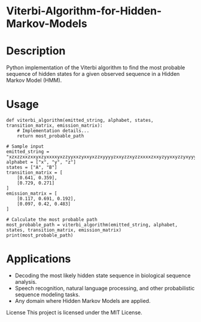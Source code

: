 # Viterbi-Algorithm-for-Hidden-Markov-Models

# Description
Python implementation of the Viterbi algorithm to find the most probable sequence of hidden states for a given observed sequence in a Hidden Markov Model (HMM).

# Usage

```
def viterbi_algorithm(emitted_string, alphabet, states, transition_matrix, emission_matrix):
    # Implementation details...
    return most_probable_path

# Sample input
emitted_string = "xzxzzxxzxxyxzyxxxxyxzzyyxxzyxxyxzzxyyyyzxxyzzxyzzxxxxzxxyzyyxxyzzyxyyyxxxyyxzyxzxxyyyxzzxyxyyxxyzxyy"
alphabet = ["x", "y", "z"]
states = ["A", "B"]
transition_matrix = [
    [0.641, 0.359],
    [0.729, 0.271]
]
emission_matrix = [
    [0.117, 0.691, 0.192],
    [0.097, 0.42, 0.483]
]

# Calculate the most probable path
most_probable_path = viterbi_algorithm(emitted_string, alphabet, states, transition_matrix, emission_matrix)
print(most_probable_path)
```

# Applications
* Decoding the most likely hidden state sequence in biological sequence analysis.
* Speech recognition, natural language processing, and other probabilistic sequence modeling tasks.
* Any domain where Hidden Markov Models are applied.

License
This project is licensed under the MIT License.
